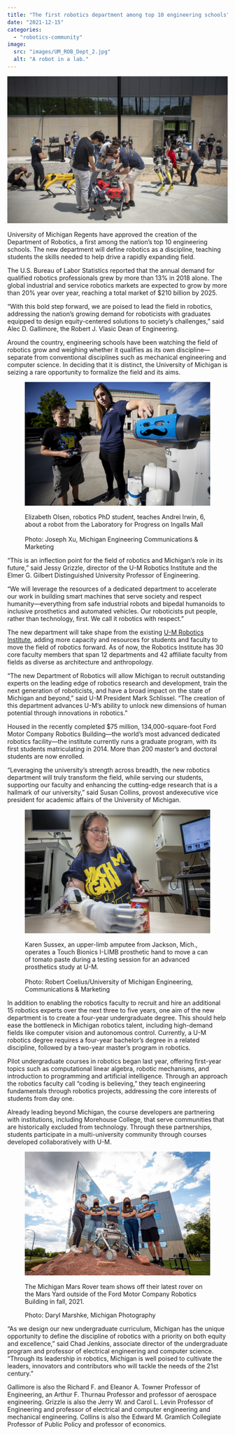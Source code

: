 ```yaml
---
title: "The first robotics department among top 10 engineering schools"
date: "2021-12-15"
categories: 
  - "robotics-community"
image: 
  src: "images/UM_ROB_Dept_2.jpg"
  alt: "A robot in a lab."
---
```


![](images/UM_ROB_Dept_2-1024x680.jpg)

University of Michigan Regents have approved the creation of the Department of Robotics, a first among the nation’s top 10 engineering schools. The new department will define robotics as a discipline, teaching students the skills needed to help drive a rapidly expanding field.

<!--more-->

The U.S. Bureau of Labor Statistics reported that the annual demand for qualified robotics professionals grew by more than 13% in 2018 alone. The global industrial and service robotics markets are expected to grow by more than 20% year over year, reaching a total market of $210 billion by 2025. 

“With this bold step forward, we are poised to lead the field in robotics, addressing the nation’s growing demand for roboticists with graduates equipped to design equity-centered solutions to society’s challenges,” said Alec D. Gallimore, the Robert J. Vlasic Dean of Engineering.

Around the country, engineering schools have been watching the field of robotics grow and weighing whether it qualifies as its own discipline—separate from conventional disciplines such as mechanical engineering and computer science. In deciding that it is distinct, the University of Michigan is seizing a rare opportunity to formalize the field and its aims.

<figure>

![](images/UM_ROB_Dept_10.jpg)

<figcaption>

Elizabeth Olsen, robotics PhD student, teaches Andrei Irwin, 6, about a robot from the Laboratory for Progress on Ingalls Mall  
   
Photo: Joseph Xu, Michigan Engineering Communications & Marketing

</figcaption>

</figure>

“This is an inflection point for the field of robotics and Michigan’s role in its future,” said Jessy Grizzle, director of the U-M Robotics Institute and the Elmer G. Gilbert Distinguished University Professor of Engineering.

“We will leverage the resources of a dedicated department to accelerate our work in building smart machines that serve society and respect humanity—everything from safe industrial robots and bipedal humanoids to inclusive prosthetics and automated vehicles. Our roboticists put people, rather than technology, first. We call it robotics with respect.”

The new department will take shape from the existing [U-M Robotics Institute](https://2024.robotics.umich.edu/), adding more capacity and resources for students and faculty to move the field of robotics forward. As of now, the Robotics Institute has 30 core faculty members that span 12 departments and 42 affiliate faculty from fields as diverse as architecture and anthropology.

“The new Department of Robotics will allow Michigan to recruit outstanding experts on the leading edge of robotics research and development, train the next generation of roboticists, and have a broad impact on the state of Michigan and beyond,” said U-M President Mark Schlissel. “The creation of this department advances U-M’s ability to unlock new dimensions of human potential through innovations in robotics.”  

Housed in the recently completed $75 million, 134,000-square-foot Ford Motor Company Robotics Building—the world’s most advanced dedicated robotics facility—the institute currently runs a graduate program, with its first students matriculating in 2014. More than 200 master’s and doctoral students are now enrolled.

“Leveraging the university’s strength across breadth, the new robotics department will truly transform the field, while serving our students, supporting our faculty and enhancing the cutting-edge research that is a hallmark of our university,” said Susan Collins, provost and ​​executive vice president for academic affairs of the University of Michigan.

<figure>

![](images/UM_ROB_Dept_7.jpg)

<figcaption>

Karen Sussex, an upper-limb amputee from Jackson, Mich., operates a Touch Bionics I-LIMB prosthetic hand to move a can of tomato paste during a testing session for an advanced prosthetics study at U-M.  
   
Photo: Robert Coelius/University of Michigan Engineering, Communications & Marketing  
  


</figcaption>

</figure>

In addition to enabling the robotics faculty to recruit and hire an additional 15 robotics experts over the next three to five years, one aim of the new department is to create a four-year undergraduate degree. This should help ease the bottleneck in Michigan robotics talent, including high-demand fields like computer vision and autonomous control. Currently, a U-M robotics degree requires a four-year bachelor’s degree in a related discipline, followed by a two-year master’s program in robotics.

Pilot undergraduate courses in robotics began last year, offering first-year topics such as computational linear algebra, robotic mechanisms, and introduction to programming and artificial intelligence. Through an approach the robotics faculty call “coding is believing,” they teach engineering fundamentals through robotics projects, addressing the core interests of students from day one.

Already leading beyond Michigan, the course developers are partnering with institutions, including Morehouse College, that serve communities that are historically excluded from technology. Through these partnerships, students participate in a multi-university community through courses developed collaboratively with U-M.

<figure>

![](images/UM_ROB_Dept_4-1024x682.jpg)

<figcaption>

The Michigan Mars Rover team shows off their latest rover on the Mars Yard outside of the Ford Motor Company Robotics Building in fall, 2021. 
  
Photo: Daryl Marshke, Michigan Photography

</figcaption>

</figure>

“As we design our new undergraduate curriculum, Michigan has the unique opportunity to define the discipline of robotics with a priority on both equity and excellence,” said Chad Jenkins, associate director of the undergraduate program and professor of electrical engineering and computer science. “Through its leadership in robotics, Michigan is well poised to cultivate the leaders, innovators and contributors who will tackle the needs of the 21st century.”

Gallimore is also the Richard F. and Eleanor A. Towner Professor of Engineering, an Arthur F. Thurnau Professor and professor of aerospace engineering. Grizzle is also the Jerry W. and Carol L. Levin Professor of Engineering and professor of electrical and computer engineering and mechanical engineering. Collins is also the Edward M. Gramlich Collegiate Professor of Public Policy and professor of economics.
